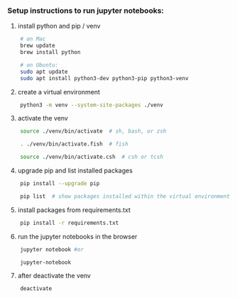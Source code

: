 ### Setup instructions to run jupyter notebooks:

1. install python and pip / venv   
```sh
    # on Mac
    brew update    
    brew install python

    # on Ubuntu:  
    sudo apt update    
    sudo apt install python3-dev python3-pip python3-venv    
```
2. create a virtual environment  
```sh
    python3 -m venv --system-site-packages ./venv  
```
3. activate the venv  
```sh
    source ./venv/bin/activate  # sh, bash, or zsh  

    . ./venv/bin/activate.fish  # fish 

    source ./venv/bin/activate.csh  # csh or tcsh  
```
4. upgrade pip and list installed packages  
```sh
    pip install --upgrade pip  

    pip list  # show packages installed within the virtual environment 
```
5. install packages from requirements.txt  
```sh
    pip install -r requirements.txt  
```
6. run the jupyter notebooks in the browser  
```sh
    jupyter notebook #or  

    jupyter-notebook  
```
7. after deactivate the venv  
```sh
    deactivate
```  
